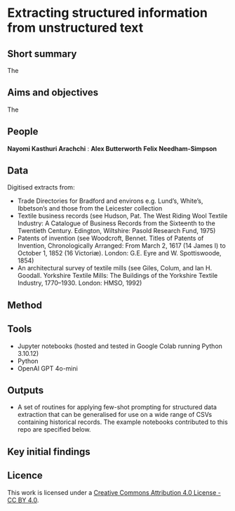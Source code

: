 # Extracting structured information from unstructured text

## Short summary
The 

## Aims and objectives

The 


## People 

**Nayomi Kasthuri Arachchi** : 
**Alex Butterworth**
**Felix Needham-Simpson**




## Data
Digitised extracts from:
- Trade Directories for Bradford and environs e.g. Lund’s, White’s, Ibbetson’s and those from the Leicester collection
- Textile business records (see Hudson, Pat. The West Riding Wool Textile Industry: A Catalogue of Business Records from the Sixteenth to the Twentieth Century. Edington, Wiltshire: Pasold Research Fund, 1975)
- Patents of invention (see Woodcroft, Bennet. Titles of Patents of Invention, Chronologically Arranged: From March 2, 1617 (14 James I) to October 1, 1852 (16 Victoriæ). London: G.E. Eyre and W. Spottiswoode, 1854)
- An architectural survey of textile mills (see Giles, Colum, and Ian H. Goodall. Yorkshire Textile Mills: The Buildings of the Yorkshire Textile Industry, 1770–1930. London: HMSO, 1992)



## Method

## Tools
- Jupyter notebooks (hosted and tested in Google Colab running Python 3.10.12)
- Python
- OpenAI GPT 4o-mini

## Outputs
- A set of routines for applying few-shot prompting for structured data extraction that can be generalised for use on a wide range of CSVs containing historical records. The example notebooks contributed to this repo are specified below. 



## Key initial findings








## Licence 
This work is licensed under a [Creative Commons Attribution 4.0 License - CC BY 4.0](https://creativecommons.org/licenses/by/4.0/).
